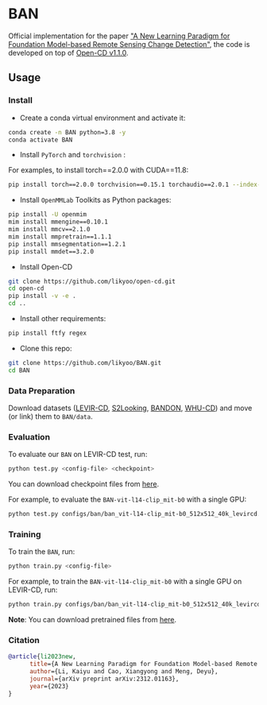 # BAN

Official implementation for the paper ["A New Learning Paradigm for Foundation Model-based Remote Sensing Change Detection"](https://arxiv.org/abs/2312.01163), the code is developed on top of [Open-CD v1.1.0](https://github.com/likyoo/open-cd/tree/main).

## Usage

### Install

- Create a conda virtual environment and activate it:

```bash
conda create -n BAN python=3.8 -y
conda activate BAN
```

- Install `PyTorch` and `torchvision` :

For examples, to install torch==2.0.0 with CUDA==11.8:

```bash
pip install torch==2.0.0 torchvision==0.15.1 torchaudio==2.0.1 --index-url https://download.pytorch.org/whl/cu118
```

- Install `OpenMMLab` Toolkits as Python packages:

```bash
pip install -U openmim
mim install mmengine==0.10.1
mim install mmcv==2.1.0
mim install mmpretrain==1.1.1
pip install mmsegmentation==1.2.1
pip install mmdet==3.2.0
```

- Install Open-CD

```bash
git clone https://github.com/likyoo/open-cd.git
cd open-cd
pip install -v -e .
cd ..
```

- Install other requirements:

```bash
pip install ftfy regex
```

- Clone this repo:

```bash
git clone https://github.com/likyoo/BAN.git
cd BAN
```

### Data Preparation

Download datasets ([LEVIR-CD](https://justchenhao.github.io/LEVIR/), [S2Looking](https://github.com/S2Looking/Dataset), [BANDON](https://github.com/fitzpchao/BANDON), [WHU-CD](https://study.rsgis.whu.edu.cn/pages/download/building_dataset.html))  and move (or link) them to `BAN/data`.


### Evaluation

To evaluate our `BAN` on LEVIR-CD test, run:

```bash
python test.py <config-file> <checkpoint>
```

You can download checkpoint files from [here](https://huggingface.co/likyoo/BAN/tree/main/checkpoint).

For example, to evaluate the `BAN-vit-l14-clip_mit-b0` with a single GPU:

```bash
python test.py configs/ban/ban_vit-l14-clip_mit-b0_512x512_40k_levircd.py checkpoint/ban_vit-l14-clip_mit-b0_512x512_40k_levircd.pth
```

### Training

To train the `BAN`, run:

```bash
python train.py <config-file>
```

For example, to train the `BAN-vit-l14-clip_mit-b0` with a single GPU on LEVIR-CD, run:

```bash
python train.py configs/ban/ban_vit-l14-clip_mit-b0_512x512_40k_levircd.py
```

**Note**: You can download pretrained files from [here](https://huggingface.co/likyoo/BAN/tree/main/pretrain).


### Citation

```bibtex
@article{li2023new,
      title={A New Learning Paradigm for Foundation Model-based Remote Sensing Change Detection}, 
      author={Li, Kaiyu and Cao, Xiangyong and Meng, Deyu},
      journal={arXiv preprint arXiv:2312.01163},
      year={2023}
}
```
